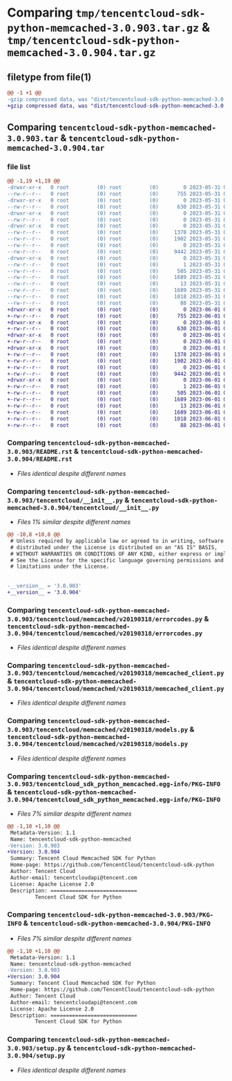 # Comparing `tmp/tencentcloud-sdk-python-memcached-3.0.903.tar.gz` & `tmp/tencentcloud-sdk-python-memcached-3.0.904.tar.gz`

## filetype from file(1)

```diff
@@ -1 +1 @@
-gzip compressed data, was "dist/tencentcloud-sdk-python-memcached-3.0.903.tar", last modified: Wed May 31 02:15:32 2023, max compression
+gzip compressed data, was "dist/tencentcloud-sdk-python-memcached-3.0.904.tar", last modified: Thu Jun  1 02:41:09 2023, max compression
```

## Comparing `tencentcloud-sdk-python-memcached-3.0.903.tar` & `tencentcloud-sdk-python-memcached-3.0.904.tar`

### file list

```diff
@@ -1,19 +1,19 @@
-drwxr-xr-x   0 root         (0) root         (0)        0 2023-05-31 02:15:32.000000 tencentcloud-sdk-python-memcached-3.0.903/
--rw-r--r--   0 root         (0) root         (0)      755 2023-05-31 02:15:31.000000 tencentcloud-sdk-python-memcached-3.0.903/README.rst
-drwxr-xr-x   0 root         (0) root         (0)        0 2023-05-31 02:15:32.000000 tencentcloud-sdk-python-memcached-3.0.903/tencentcloud/
--rw-r--r--   0 root         (0) root         (0)      630 2023-05-31 02:15:31.000000 tencentcloud-sdk-python-memcached-3.0.903/tencentcloud/__init__.py
-drwxr-xr-x   0 root         (0) root         (0)        0 2023-05-31 02:15:32.000000 tencentcloud-sdk-python-memcached-3.0.903/tencentcloud/memcached/
--rw-r--r--   0 root         (0) root         (0)        0 2023-05-31 02:15:31.000000 tencentcloud-sdk-python-memcached-3.0.903/tencentcloud/memcached/__init__.py
-drwxr-xr-x   0 root         (0) root         (0)        0 2023-05-31 02:15:32.000000 tencentcloud-sdk-python-memcached-3.0.903/tencentcloud/memcached/v20190318/
--rw-r--r--   0 root         (0) root         (0)     1378 2023-05-31 02:15:31.000000 tencentcloud-sdk-python-memcached-3.0.903/tencentcloud/memcached/v20190318/errorcodes.py
--rw-r--r--   0 root         (0) root         (0)     1902 2023-05-31 02:15:31.000000 tencentcloud-sdk-python-memcached-3.0.903/tencentcloud/memcached/v20190318/memcached_client.py
--rw-r--r--   0 root         (0) root         (0)        0 2023-05-31 02:15:31.000000 tencentcloud-sdk-python-memcached-3.0.903/tencentcloud/memcached/v20190318/__init__.py
--rw-r--r--   0 root         (0) root         (0)     9442 2023-05-31 02:15:31.000000 tencentcloud-sdk-python-memcached-3.0.903/tencentcloud/memcached/v20190318/models.py
-drwxr-xr-x   0 root         (0) root         (0)        0 2023-05-31 02:15:32.000000 tencentcloud-sdk-python-memcached-3.0.903/tencentcloud_sdk_python_memcached.egg-info/
--rw-r--r--   0 root         (0) root         (0)        1 2023-05-31 02:15:32.000000 tencentcloud-sdk-python-memcached-3.0.903/tencentcloud_sdk_python_memcached.egg-info/dependency_links.txt
--rw-r--r--   0 root         (0) root         (0)      505 2023-05-31 02:15:32.000000 tencentcloud-sdk-python-memcached-3.0.903/tencentcloud_sdk_python_memcached.egg-info/SOURCES.txt
--rw-r--r--   0 root         (0) root         (0)     1689 2023-05-31 02:15:32.000000 tencentcloud-sdk-python-memcached-3.0.903/tencentcloud_sdk_python_memcached.egg-info/PKG-INFO
--rw-r--r--   0 root         (0) root         (0)       13 2023-05-31 02:15:32.000000 tencentcloud-sdk-python-memcached-3.0.903/tencentcloud_sdk_python_memcached.egg-info/top_level.txt
--rw-r--r--   0 root         (0) root         (0)     1689 2023-05-31 02:15:32.000000 tencentcloud-sdk-python-memcached-3.0.903/PKG-INFO
--rw-r--r--   0 root         (0) root         (0)     1018 2023-05-31 02:15:31.000000 tencentcloud-sdk-python-memcached-3.0.903/setup.py
--rw-r--r--   0 root         (0) root         (0)       88 2023-05-31 02:15:32.000000 tencentcloud-sdk-python-memcached-3.0.903/setup.cfg
+drwxr-xr-x   0 root         (0) root         (0)        0 2023-06-01 02:41:09.000000 tencentcloud-sdk-python-memcached-3.0.904/
+-rw-r--r--   0 root         (0) root         (0)      755 2023-06-01 02:41:09.000000 tencentcloud-sdk-python-memcached-3.0.904/README.rst
+drwxr-xr-x   0 root         (0) root         (0)        0 2023-06-01 02:41:09.000000 tencentcloud-sdk-python-memcached-3.0.904/tencentcloud/
+-rw-r--r--   0 root         (0) root         (0)      630 2023-06-01 02:41:09.000000 tencentcloud-sdk-python-memcached-3.0.904/tencentcloud/__init__.py
+drwxr-xr-x   0 root         (0) root         (0)        0 2023-06-01 02:41:09.000000 tencentcloud-sdk-python-memcached-3.0.904/tencentcloud/memcached/
+-rw-r--r--   0 root         (0) root         (0)        0 2023-06-01 02:41:09.000000 tencentcloud-sdk-python-memcached-3.0.904/tencentcloud/memcached/__init__.py
+drwxr-xr-x   0 root         (0) root         (0)        0 2023-06-01 02:41:09.000000 tencentcloud-sdk-python-memcached-3.0.904/tencentcloud/memcached/v20190318/
+-rw-r--r--   0 root         (0) root         (0)     1378 2023-06-01 02:41:09.000000 tencentcloud-sdk-python-memcached-3.0.904/tencentcloud/memcached/v20190318/errorcodes.py
+-rw-r--r--   0 root         (0) root         (0)     1902 2023-06-01 02:41:09.000000 tencentcloud-sdk-python-memcached-3.0.904/tencentcloud/memcached/v20190318/memcached_client.py
+-rw-r--r--   0 root         (0) root         (0)        0 2023-06-01 02:41:09.000000 tencentcloud-sdk-python-memcached-3.0.904/tencentcloud/memcached/v20190318/__init__.py
+-rw-r--r--   0 root         (0) root         (0)     9442 2023-06-01 02:41:09.000000 tencentcloud-sdk-python-memcached-3.0.904/tencentcloud/memcached/v20190318/models.py
+drwxr-xr-x   0 root         (0) root         (0)        0 2023-06-01 02:41:09.000000 tencentcloud-sdk-python-memcached-3.0.904/tencentcloud_sdk_python_memcached.egg-info/
+-rw-r--r--   0 root         (0) root         (0)        1 2023-06-01 02:41:09.000000 tencentcloud-sdk-python-memcached-3.0.904/tencentcloud_sdk_python_memcached.egg-info/dependency_links.txt
+-rw-r--r--   0 root         (0) root         (0)      505 2023-06-01 02:41:09.000000 tencentcloud-sdk-python-memcached-3.0.904/tencentcloud_sdk_python_memcached.egg-info/SOURCES.txt
+-rw-r--r--   0 root         (0) root         (0)     1689 2023-06-01 02:41:09.000000 tencentcloud-sdk-python-memcached-3.0.904/tencentcloud_sdk_python_memcached.egg-info/PKG-INFO
+-rw-r--r--   0 root         (0) root         (0)       13 2023-06-01 02:41:09.000000 tencentcloud-sdk-python-memcached-3.0.904/tencentcloud_sdk_python_memcached.egg-info/top_level.txt
+-rw-r--r--   0 root         (0) root         (0)     1689 2023-06-01 02:41:09.000000 tencentcloud-sdk-python-memcached-3.0.904/PKG-INFO
+-rw-r--r--   0 root         (0) root         (0)     1018 2023-06-01 02:41:09.000000 tencentcloud-sdk-python-memcached-3.0.904/setup.py
+-rw-r--r--   0 root         (0) root         (0)       88 2023-06-01 02:41:09.000000 tencentcloud-sdk-python-memcached-3.0.904/setup.cfg
```

### Comparing `tencentcloud-sdk-python-memcached-3.0.903/README.rst` & `tencentcloud-sdk-python-memcached-3.0.904/README.rst`

 * *Files identical despite different names*

### Comparing `tencentcloud-sdk-python-memcached-3.0.903/tencentcloud/__init__.py` & `tencentcloud-sdk-python-memcached-3.0.904/tencentcloud/__init__.py`

 * *Files 1% similar despite different names*

```diff
@@ -10,8 +10,8 @@
 # Unless required by applicable law or agreed to in writing, software
 # distributed under the License is distributed on an "AS IS" BASIS,
 # WITHOUT WARRANTIES OR CONDITIONS OF ANY KIND, either express or implied.
 # See the License for the specific language governing permissions and
 # limitations under the License.
 
 
-__version__ = '3.0.903'
+__version__ = '3.0.904'
```

### Comparing `tencentcloud-sdk-python-memcached-3.0.903/tencentcloud/memcached/v20190318/errorcodes.py` & `tencentcloud-sdk-python-memcached-3.0.904/tencentcloud/memcached/v20190318/errorcodes.py`

 * *Files identical despite different names*

### Comparing `tencentcloud-sdk-python-memcached-3.0.903/tencentcloud/memcached/v20190318/memcached_client.py` & `tencentcloud-sdk-python-memcached-3.0.904/tencentcloud/memcached/v20190318/memcached_client.py`

 * *Files identical despite different names*

### Comparing `tencentcloud-sdk-python-memcached-3.0.903/tencentcloud/memcached/v20190318/models.py` & `tencentcloud-sdk-python-memcached-3.0.904/tencentcloud/memcached/v20190318/models.py`

 * *Files identical despite different names*

### Comparing `tencentcloud-sdk-python-memcached-3.0.903/tencentcloud_sdk_python_memcached.egg-info/PKG-INFO` & `tencentcloud-sdk-python-memcached-3.0.904/tencentcloud_sdk_python_memcached.egg-info/PKG-INFO`

 * *Files 7% similar despite different names*

```diff
@@ -1,10 +1,10 @@
 Metadata-Version: 1.1
 Name: tencentcloud-sdk-python-memcached
-Version: 3.0.903
+Version: 3.0.904
 Summary: Tencent Cloud Memcached SDK for Python
 Home-page: https://github.com/TencentCloud/tencentcloud-sdk-python
 Author: Tencent Cloud
 Author-email: tencentcloudapi@tencent.com
 License: Apache License 2.0
 Description: ============================
         Tencent Cloud SDK for Python
```

### Comparing `tencentcloud-sdk-python-memcached-3.0.903/PKG-INFO` & `tencentcloud-sdk-python-memcached-3.0.904/PKG-INFO`

 * *Files 7% similar despite different names*

```diff
@@ -1,10 +1,10 @@
 Metadata-Version: 1.1
 Name: tencentcloud-sdk-python-memcached
-Version: 3.0.903
+Version: 3.0.904
 Summary: Tencent Cloud Memcached SDK for Python
 Home-page: https://github.com/TencentCloud/tencentcloud-sdk-python
 Author: Tencent Cloud
 Author-email: tencentcloudapi@tencent.com
 License: Apache License 2.0
 Description: ============================
         Tencent Cloud SDK for Python
```

### Comparing `tencentcloud-sdk-python-memcached-3.0.903/setup.py` & `tencentcloud-sdk-python-memcached-3.0.904/setup.py`

 * *Files identical despite different names*

